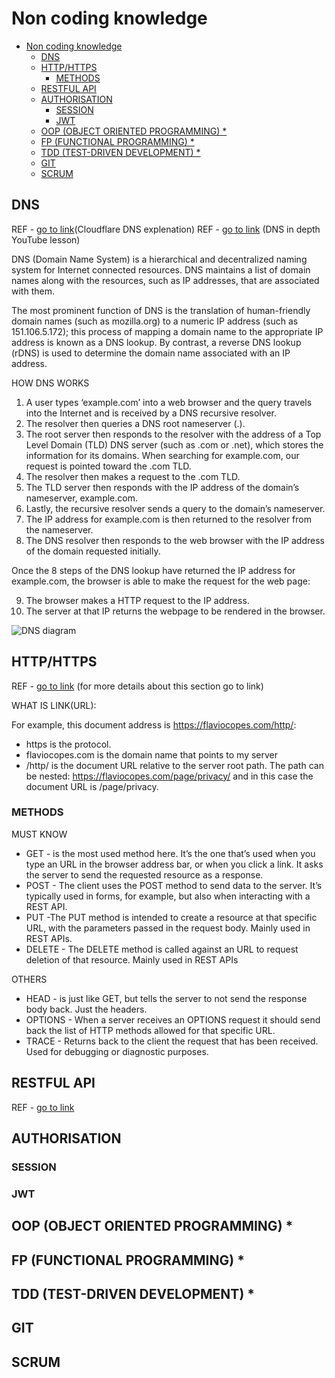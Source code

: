 # Non coding knowledge

- [Non coding knowledge](#non-coding-knowledge)
  - [DNS](#dns)
  - [HTTP/HTTPS](#httphttps)
    - [METHODS](#methods)
  - [RESTFUL API](#restful-api)
  - [AUTHORISATION](#authorisation)
    - [SESSION](#session)
    - [JWT](#jwt)
  - [OOP (OBJECT ORIENTED PROGRAMMING) *](#oop-object-oriented-programming-)
  - [FP (FUNCTIONAL PROGRAMMING) *](#fp-functional-programming-)
  - [TDD (TEST-DRIVEN DEVELOPMENT) *](#tdd-test-driven-development-)
  - [GIT](#git)
  - [SCRUM](#scrum)

## DNS 
REF - [go to link](https://www.cloudflare.com/learning/dns/what-is-dns/)(Cloudflare DNS explenation)
REF - [go to link](https://www.youtube.com/watch?v=hIqdZgjoRuk) (DNS in depth YouTube lesson)

DNS (Domain Name System) is a hierarchical and decentralized naming system for Internet connected resources. DNS maintains a list of domain names along with the resources, such as IP addresses, that are associated with them.

The most prominent function of DNS is the translation of human-friendly domain names (such as mozilla.org) to a numeric IP address (such as 151.106.5.172); this process of mapping a domain name to the appropriate IP address is known as a DNS lookup. By contrast, a reverse DNS lookup (rDNS) is used to determine the domain name associated with an IP address.

HOW DNS WORKS

1. A user types ‘example.com’ into a web browser and the query travels into the Internet and is received by a DNS recursive resolver.
2. The resolver then queries a DNS root nameserver (.).
3. The root server then responds to the resolver with the address of a Top Level Domain (TLD) DNS server (such as .com or .net), which stores the information for its domains. When searching for example.com, our request is pointed toward the .com TLD.
4. The resolver then makes a request to the .com TLD.
5. The TLD server then responds with the IP address of the domain’s nameserver, example.com.
6. Lastly, the recursive resolver sends a query to the domain’s nameserver.
7. The IP address for example.com is then returned to the resolver from the nameserver.
8. The DNS resolver then responds to the web browser with the IP address of the domain requested initially.

Once the 8 steps of the DNS lookup have returned the IP address for example.com, the browser is able to make the request for the web page:

9. The browser makes a HTTP request to the IP address.
10. The server at that IP returns the webpage to be rendered in the browser.

![DNS diagram](https://www.cloudflare.com/img/learning/dns/what-is-dns/dns-lookup-diagram.png)

## HTTP/HTTPS
REF - [go to link](https://flaviocopes.com/http/) (for more details about this section go to link)

WHAT IS LINK(URL):

For example, this document address is https://flaviocopes.com/http/:
*	https is the protocol.
*	flaviocopes.com is the domain name that points to my server
*	/http/ is the document URL relative to the server root path. The path can be nested: https://flaviocopes.com/page/privacy/ and in this case the document URL is /page/privacy.

### METHODS
MUST KNOW
*	GET - is the most used method here. It’s the one that’s used when you type an URL in the browser address bar, or when you click a link. It asks the server to send the requested resource as a response.
*	POST - The client uses the POST method to send data to the server. It’s typically used in forms, for example, but also when interacting with a REST API.
*	PUT -The PUT method is intended to create a resource at that specific URL, with the parameters passed in the request body. Mainly used in REST APIs.
*	DELETE - The DELETE method is called against an URL to request deletion of that resource. Mainly used in REST APIs

OTHERS
*	HEAD - is just like GET, but tells the server to not send the response body back. Just the headers.
*	OPTIONS -	When a server receives an OPTIONS request it should send back the list of HTTP methods allowed for that specific URL.
*	TRACE - Returns back to the client the request that has been received. Used for debugging or diagnostic purposes.

## RESTFUL API 
REF - [go to link](https://www.sitepoint.com/developers-rest-api/)

## AUTHORISATION
### SESSION
### JWT

## OOP (OBJECT ORIENTED PROGRAMMING) *
## FP (FUNCTIONAL PROGRAMMING) *
## TDD (TEST-DRIVEN DEVELOPMENT) *

## GIT
## SCRUM